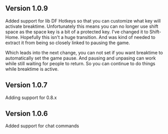 ## Version 1.0.9

Added support for lib DF Hotkeys so that you can customize what key will activate breaktime.  Unfortunately this means you can no longer use shift space as the space key is a bit of a protected key.  I've changed it to Shift-Home.  Hopefully this isn't a huge transition.  And was kind of needed to extract it from being so closely linked to pausing the game.

Which leads into the next change, you can not set if you want breaktime to automatically set the game pause.  And pausing and unpasing can work while still waiting for people to return.  So you can continue to do things while breaktime is active.

## Version 1.0.7
Adding support for 0.8.x

## Version 1.0.6
Added support for chat commands

